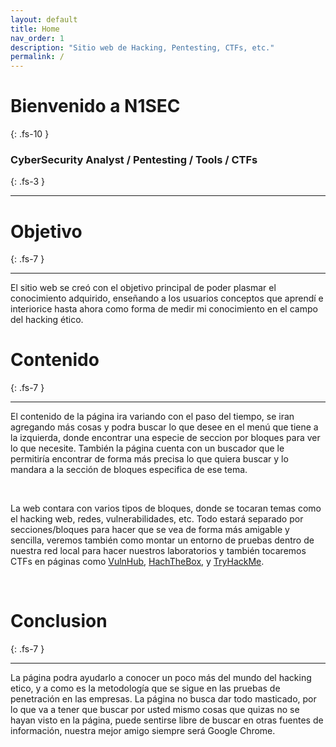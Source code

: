 ```yaml
---
layout: default
title: Home
nav_order: 1
description: "Sitio web de Hacking, Pentesting, CTFs, etc."
permalink: /
---
```


# Bienvenido a N1SEC
{: .fs-10 }

### CyberSecurity Analyst / Pentesting / Tools / CTFs
{: .fs-3 }

---

# Objetivo
{: .fs-7 }

---

El sitio web se creó con el objetivo principal de poder plasmar el conocimiento adquirido, enseñando a los usuarios conceptos que aprendí e interiorice hasta ahora como forma de medir mi conocimiento en el campo del hacking ético.
<br>

# Contenido
{: .fs-7 }

---

El contenido de la página ira variando con el paso del tiempo, se iran agregando más cosas y podra buscar lo que desee en el menú que tiene a la izquierda, donde encontrar una especie de seccion por bloques para ver lo que necesite. También la página cuenta con un buscador que le permitiría encontrar de forma más precisa lo que quiera buscar y lo mandara a la sección de bloques especifica de ese tema.

<br>

La web contara con varios tipos de bloques, donde se tocaran temas como el hacking web, redes, vulnerabilidades, etc. Todo estará separado por secciones/bloques para hacer que se vea de forma más amigable y sencilla, veremos también como montar un entorno de pruebas dentro de nuestra red local para hacer nuestros laboratorios y también tocaremos CTFs en páginas como [VulnHub](https://www.vulnhub.com/), [HachTheBox](https://www.hackthebox.com/), y [TryHackMe](https://tryhackme.com/).

<br>

# Conclusion
{: .fs-7 } 

---

La página podra ayudarlo a conocer un poco más del mundo del hacking etico, y a como es la metodología que se sigue en las pruebas de penetración en las empresas. La página no busca dar todo masticado, por lo que va a tener que buscar por usted mismo cosas que quizas no se hayan visto en la página, puede sentirse libre de buscar en otras fuentes de información, nuestra mejor amigo siempre será Google Chrome.

<br>